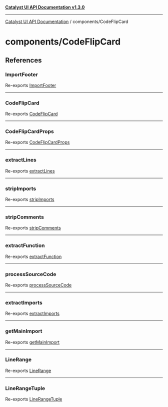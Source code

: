 [**Catalyst UI API Documentation v1.3.0**](../../README.md)

---

[Catalyst UI API Documentation](../../README.md) / components/CodeFlipCard

# components/CodeFlipCard

## References

### ImportFooter

Re-exports [ImportFooter](ImportFooter/functions/ImportFooter.md)

---

### CodeFlipCard

Re-exports [CodeFlipCard](CodeFlipCard/variables/CodeFlipCard.md)

---

### CodeFlipCardProps

Re-exports [CodeFlipCardProps](CodeFlipCard/interfaces/CodeFlipCardProps.md)

---

### extractLines

Re-exports [extractLines](utils/functions/extractLines.md)

---

### stripImports

Re-exports [stripImports](utils/functions/stripImports.md)

---

### stripComments

Re-exports [stripComments](utils/functions/stripComments.md)

---

### extractFunction

Re-exports [extractFunction](utils/functions/extractFunction.md)

---

### processSourceCode

Re-exports [processSourceCode](utils/functions/processSourceCode.md)

---

### extractImports

Re-exports [extractImports](utils/functions/extractImports.md)

---

### getMainImport

Re-exports [getMainImport](utils/functions/getMainImport.md)

---

### LineRange

Re-exports [LineRange](utils/interfaces/LineRange.md)

---

### LineRangeTuple

Re-exports [LineRangeTuple](utils/type-aliases/LineRangeTuple.md)
